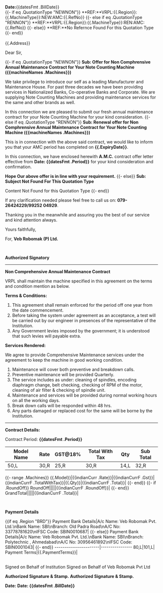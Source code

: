 **Date:**{{datesFmt .BillDate}}
<br/>
{{- if eq .QuotationType "NEWNON"}}
**REF:**VRPL:{{.Region}}:{{.MachineType}}:NEW:AMC:{{.RefNo}}
{{- else if eq .QuotationType "RENNON"}}
**REF:**VRPL:{{.Region}}:{{.MachineType}}:REN:AMC:{{.RefNo}}
{{- else}}
**REF:**No Refernce Found For this Quotation Type
{{- end}}
<br/>                          
{{.Address}}

Dear Sir,

{{- if eq .QuotationType "NEWNON"}}
**Sub: Offer for Non Comphrensive Annual Maintenance Contract for Your Note Counting Machine ({{machineNames .Machines}})**

We take privilege to introduce our self as a leading Manufacturer and Maintenance House. For past three decades we have been providing services in Nationalized Banks, Co-operative Banks and Corporate. We are supplying Note Counting Machines and providing maintenance services for the same and other brands as well.

In this connection we are pleased to submit our fresh annual maintenance contract for your Note Counting Machine for your kind consideration.
{{- else if eq .QuotationType "RENNON"}}
**Sub: Renewal offer for Non Comphrensive Annual Maintenance Contract for Your Note Counting Machine ({{machineNames .Machines}})**

This is in connection with the above said contract, we would like to inform you that your AMC period has completed on **{{.ExpiryDate}}**.

In this connection, we have enclosed herewith **A.M.C.** contract offer letter effective from **Date: {{datesFmt .Period}}** for your kind consideration and confirmation.

**Hope Our above offer is in line with your requirement.**
{{- else}}
**Sub: Subject Not Found For This Quotation Type**

Content Not Found for this Quotation Type
{{- end}}

If any clarification needed please feel free to call us on: **079-26424229/99252 04929**.

Thanking you in the meanwhile and assuring you the best of our service and kind attention always.

Yours faithfully,


For, **Veb Robomak (P) Ltd.**

<br/>

**Authorized Signatory**

---------------------------

**Non Comprehensive Annual Maintenance Contract**

VRPL shall maintain the machine specified in this agreement on the terms and condition mention as below.

**Terms & Conditions:**

1. This agreement shall remain enforced for the period off one year from the date commencement.
2. Before taking the system under agreement as an acceptance, a test will be carried out by our engineer in presences of the representative of the Institution.
3. Any Government levies imposed by the government; it is understood that such levies will payable extra.

**Services Rendered:**

We agree to provide Comprehensive Maintenance services under the agreement to keep the machine in good working condition.

1. Maintenance will cover both preventive and breakdown calls. 
2. Preventive maintenance will be provided Quarterly.
3. The service includes as under: cleaning of spindles, encoding diaphragm change, belt checking, checking of RPM of the motor, cleaning of air filter & checking of
spindle unit.
4. Maintenance and services will be provided during normal working hours on all the working days.
5. Break down calls will be responded within 48 hrs.
6. Any parts damaged or replaced cost for the same will be borne by the Institution.

--------------


**Contract Details:**

Contract Period: **{{datesFmt .Period}}**

Model Name|Rate|GST@18%|Total With Tax|Qty|Sub Total|
----------|----|-------|--------------|---|---------|
50,L|30,R|25,R|30,R|14,L|32,R|
{{- range .Machines}}
{{.Model}}|{{indianCurr .Rate}}|{{indianCurrF .Gst}}|{{indianCurrF .TotalWithTax}}|{{.Qty}}|{{indianCurrF .Total}}|
{{- end}}
{{- if .RoundOff}}
RoundOff|||||{{indianCurrF .RoundOff}}|
{{- end}}
GrandTotal|||||{{indianCurrF .Total}}|


<br/>

**Payment Details**

{{if eq .Region "BRD"}}
Payment Bank Details|A/c Name: Veb Robomak Pvt. Ltd.\nBank Name: SBI\nBranch: Old Padra Road\nA/C No: 33778781620\nIFSC Code: SBIN0010687|
{{- else}}
Payment Bank Details|A/c Name: Veb Robomak Pvt. Ltd.\nBank Name: SBI\nBranch: Polytechnic , Ahmedabad\nA/C No: 30956461892\nIFSC Code: SBIN0001043|
{{- end}}
-----------------------|----------------
80,L|101,L|
Payment Terms|{{.PaymentTerms}}|

<br/>
Signed on Behalf of Institution                Signed on Behalf of Veb Robomak Pvt Ltd

<br/>

**Authorized Signature & Stamp.**           **Authorized Signature & Stamp.**

**Date:**                                                       **Date: {{datesFmt .BillDate}}**
